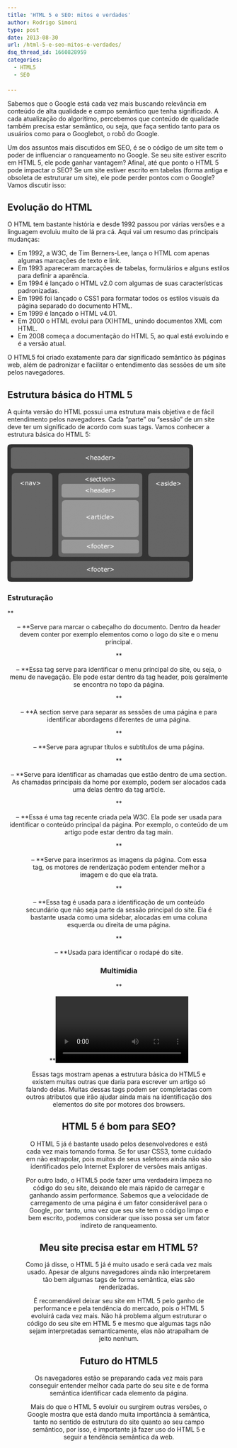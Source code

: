 ```yaml
---
title: 'HTML 5 e SEO: mitos e verdades'
author: Rodrigo Simoni
type: post
date: 2013-08-30
url: /html-5-e-seo-mitos-e-verdades/
dsq_thread_id: 1660828959
categories:
  - HTML5
  - SEO

---
```

Sabemos que o Google está cada vez mais buscando relevância em conteúdo de alta qualidade e campo semântico que tenha significado. A cada atualização do algorítimo, percebemos que conteúdo de qualidade também precisa estar semântico, ou seja, que faça sentido tanto para os usuários como para o Googlebot, o robô do Google.

Um dos assuntos mais discutidos em SEO, é se o código de um site tem o poder de influenciar o ranqueamento no Google. Se seu site estiver escrito em HTML 5, ele pode ganhar vantagem? Afinal, até que ponto o HTML 5 pode impactar o SEO? Se um site estiver escrito em tabelas (forma antiga e obsoleta de estruturar um site), ele pode perder pontos com o Google? Vamos discutir isso:

## Evolução do HTML

O HTML tem bastante história e desde 1992 passou por várias versões e a linguagem evoluiu muito de lá pra cá. Aqui vai um resumo das principais mudanças:

  * Em 1992, a W3C, de Tim Berners-Lee, lança o HTML com apenas algumas marcações de texto e link.
  * Em 1993 apareceram marcações de tabelas, formulários e alguns estilos para definir a aparência.
  * Em 1994 é lançado o HTML v2.0 com algumas de suas características padronizadas.
  * Em 1996 foi lançado o CSS1 para formatar todos os estilos visuais da página separado do documento HTML.
  * Em 1999 é lançado o HTML v4.01.
  * Em 2000 o HTML evolui para (X)HTML, unindo documentos XML com HTML.
  * Em 2008 começa a documentação do HTML 5, ao qual está evoluindo e é a versão atual.

O HTML5 foi criado exatamente para dar significado semântico às páginas web, além de padronizar e facilitar o entendimento das sessões de um site pelos navegadores.

## Estrutura básica do HTML 5

A quinta versão do HTML possui uma estrutura mais objetiva e de fácil entendimento pelos navegadores. Cada “parte” ou “sessão” de um site deve ter um significado de acordo com suas tags. Vamos conhecer a estrutura básica do HTML 5:

<img alt="Estrutura HTML5" src="https://raw.githubusercontent.com/diegoeis/tableless-static-images/master/2013/08/html5-estrutura-420x310.png" width="420" height="310" />

### Estruturação

**<header> – **Serve para marcar o cabeçalho do documento. Dentro da header devem conter por exemplo elementos como o logo do site e o menu principal.

**<nav> – **Essa tag serve para identificar o menu principal do site, ou seja, o menu de navegação. Ele pode estar dentro da tag header, pois geralmente se encontra no topo da página.

**<section> – **A section serve para separar as sessões de uma página e para identificar abordagens diferentes de uma página.

**<hgroup> – **Serve para agrupar títulos e subtítulos de uma página.

**<article> – **Serve para identificar as chamadas que estão dentro de uma section. As chamadas principais da home por exemplo, podem ser alocados cada uma delas dentro da tag article.

**<main> – **Essa é uma tag recente criada pela W3C. Ela pode ser usada para identificar o conteúdo principal da página. Por exemplo, o conteúdo de um artigo pode estar dentro da tag main.

**<figure> – **Serve para inserirmos as imagens da página. Com essa tag, os motores de renderização podem entender melhor a imagem e do que ela trata.

**<aside> – **Essa tag é usada para a identificação de um conteúdo secundário que não seja parte da sessão principal do site. Ela é bastante usada como uma sidebar, alocadas em uma coluna esquerda ou direita de uma página.

**<footer> – **Usada para identificar o rodapé do site.

### **Multimídia**

**<audio> – **É uma maneira simples e eficiente de inserirmos um arquivo de áudio na página.

**<video> – **É usada para inserirmos arquivos de vídeo na página. Existem muitas atributos que complementam essa tag, como inserir legenda por exemplo.

Essas tags mostram apenas a estrutura básica do HTML5 e existem muitas outras que daria para escrever um artigo só falando delas. Muitas dessas tags podem ser completadas com outros atributos que irão ajudar ainda mais na identificação dos elementos do site por motores dos browsers.

## **HTML 5 é bom para SEO?**

O HTML 5 já é bastante usado pelos desenvolvedores e está cada vez mais tomando forma. Se for usar CSS3, tome cuidado em não estrapolar, pois muitos de seus seletores ainda não são identificados pelo Internet Explorer de versões mais antigas.

Por outro lado, o HTML5 pode fazer uma verdadeira limpeza no código do seu site, deixando ele mais rápido de carregar e ganhando assim performance. Sabemos que a velocidade de carregamento de uma página é um fator considerável para o Google, por tanto, uma vez que seu site tem o código limpo e bem escrito, podemos considerar que isso possa ser um fator indireto de ranqueamento.

## Meu site precisa estar em HTML 5?

Como já disse, o HTML 5 já é muito usado e será cada vez mais usado. Apesar de alguns navegadores ainda não interpretarem tão bem algumas tags de forma semântica, elas são renderizadas.

É recomendável deixar seu site em HTML 5 pelo ganho de performance e pela tendência do mercado, pois o HTML 5 evoluirá cada vez mais. Não há problema algum estruturar o código do seu site em HTML 5 e mesmo que algumas tags não sejam interpretadas semanticamente, elas não atrapalham de jeito nenhum.

## Futuro do HTML5

Os navegadores estão se preparando cada vez mais para conseguir entender melhor cada parte do seu site e de forma semântica identificar cada elemento da página.

Mais do que o HTML 5 evoluir ou surgirem outras versões, o Google mostra que está dando muita importância à semântica, tanto no sentido de estrutura do site quanto ao seu campo semântico, por isso, é importante já fazer uso do HTML 5 e seguir a tendência semântica da web.